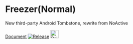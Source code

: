 # Freezer(Normal)
New third-party Android Tombstone, rewrite from NoActive

[Document](https://freezer.sakion.top/)
[![Release](https://img.shields.io/github/release/Nep-Timeline/Freezer.svg)](https://github.com/Nep-Timeline/Freezer/releases/tag/release)
[<img height="26" src="https://shields.io/badge/Group-ffffff.svg?style=flat-square&logo=telegram" alt="Release" />](https://t.me/TimeWorkshop)
